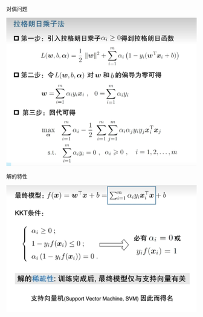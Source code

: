 对偶问题

![image-20241126150645619](60-2-%E5%AF%B9%E5%81%B6%E9%97%AE%E9%A2%98%E4%B8%8E%E8%A7%A3%E7%9A%84%E7%89%B9%E6%80%A7.assets/image-20241126150645619.png)

解的特性

![image-20241126150954281](60-2-%E5%AF%B9%E5%81%B6%E9%97%AE%E9%A2%98%E4%B8%8E%E8%A7%A3%E7%9A%84%E7%89%B9%E6%80%A7.assets/image-20241126150954281.png)
